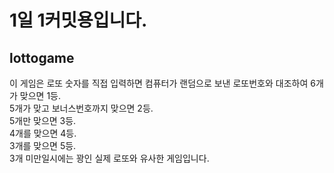 1일 1커밋용입니다.
=============================

## lottogame
이 게임은 로또 숫자를 직접 입력하면 컴퓨터가 랜덤으로 보낸 로또번호와 대조하여
6개가 맞으면 1등.   
5개가 맞고 보너스번호까지 맞으면 2등.   
5개만 맞으면 3등.   
4개를 맞으면 4등.   
3개를 맞으면 5등.   
3개 미만일시에는 꽝인 실제 로또와 유사한 게임입니다.



